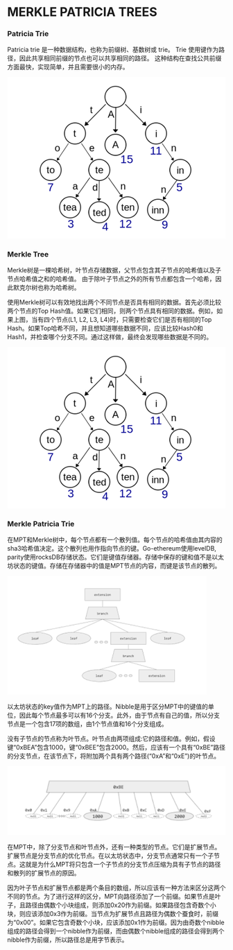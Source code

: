 # MERKLE PATRICIA  TREES

### Patricia Trie
Patricia trie 是一种数据结构，也称为前缀树、基数树或 trie。 Trie 使用键作为路径，因此共享相同前缀的节点也可以共享相同的路径。 这种结构在查找公共前缀方面最快，实现简单，并且需要很小的内存。 

![Image text](https://github.com/DaquanDong/Homework/blob/main/Merkle%20Patricia%20Trie/Example%20of%20Patricia%20Trie.png)

### Merkle Tree
Merkle树是一棵哈希树，叶节点存储数据，父节点包含其子节点的哈希值以及子节点哈希值之和的哈希值。 由于除叶子节点之外的所有节点都包含一个哈希，因此默克尔树也称为哈希树。

使用Merkle树可以有效地找出两个不同节点是否具有相同的数据。首先必须比较两个节点的Top Hash值。如果它们相同，则两个节点具有相同的数据。例如，如果上图，当有四个节点(L1, L2, L3, L4)时，只需要检查它们是否有相同的Top Hash。如果Top哈希不同，并且想知道哪些数据不同，应该比较Hash0和Hash1，并检查哪个分支不同。通过这样做，最终会发现哪些数据是不同的。

![Image text](https://github.com/DaquanDong/Homework/blob/main/Merkle%20Patricia%20Trie/Example%20of%20Patricia%20Trie.png)

### Merkle Patricia Trie
在MPT和Merkle树中，每个节点都有一个散列值。每个节点的哈希值由其内容的sha3哈希值决定。这个散列也用作指向节点的键。Go-ethereum使用levelDB, parity使用rocksDB存储状态。它们是键值存储器。存储中保存的键和值不是以太坊状态的键值。存储在存储器中的值是MPT节点的内容，而键是该节点的散列。

![Image text](https://github.com/DaquanDong/Homework/blob/main/Merkle%20Patricia%20Trie/MPT1.png)

以太坊状态的key值作为MPT上的路径。Nibble是用于区分MPT中的键值的单位，因此每个节点最多可以有16个分支。此外，由于节点有自己的值，所以分支节点是一个包含17项的数组，由1个节点值和16个分支组成。

没有子节点的节点称为叶节点。叶节点由两项组成:它的路径和值。例如，假设键“0xBEA”包含1000，键“0xBEE”包含2000。然后，应该有一个具有“0xBE”路径的分支节点，在该节点下，将附加两个具有两个路径(“0xA”和“0xE”)的叶节点。

![Image text](https://github.com/DaquanDong/Homework/blob/main/Merkle%20Patricia%20Trie/MPT2.png)

在MPT中，除了分支节点和叶节点外，还有一种类型的节点。它们是扩展节点。扩展节点是分支节点的优化节点。在以太坊状态中，分支节点通常只有一个子节点。这就是为什么MPT将只包含一个子节点的分支节点压缩为具有子节点的路径和散列的扩展节点的原因。

因为叶子节点和扩展节点都是两个条目的数组，所以应该有一种方法来区分这两个不同的节点。为了进行这样的区分，MPT向路径添加了一个前缀。如果节点是叶子，且路径由偶数个小块组成，则添加0x20作为前缀。如果路径包含奇数个小块，则应该添加0x3作为前缀。当节点为扩展节点且路径为偶数个蚕食时，前缀为“0x00”。如果它包含奇数个小块，应该添加0x1作为前缀。因为由奇数个nibble组成的路径会得到一个nibble作为前缀，而由偶数个nibble组成的路径会得到两个nibble作为前缀，所以路径总是用字节表示。



